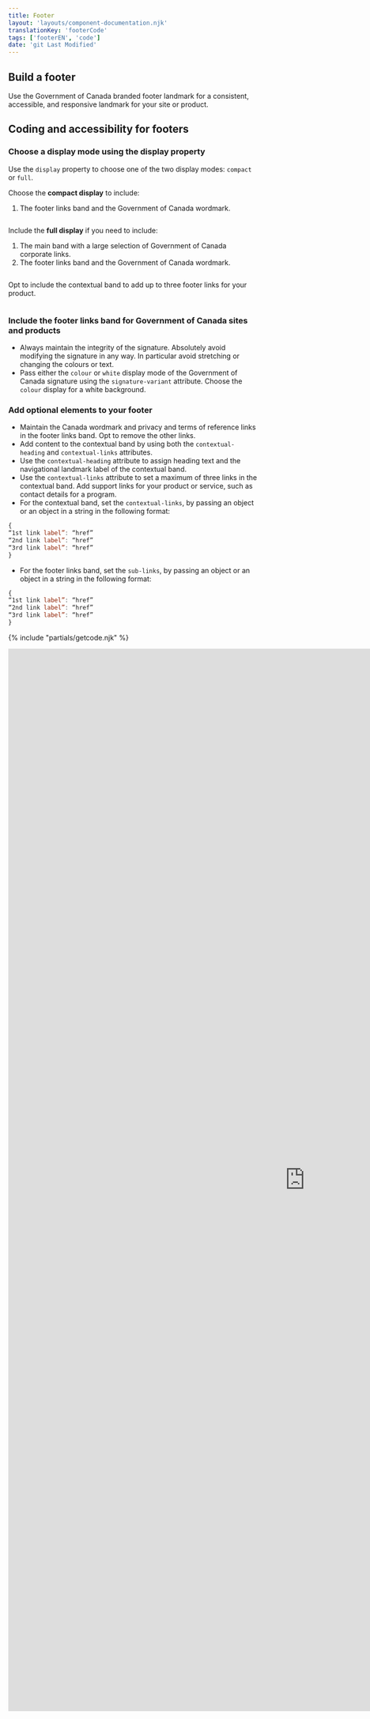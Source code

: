 ```yaml
---
title: Footer
layout: 'layouts/component-documentation.njk'
translationKey: 'footerCode'
tags: ['footerEN', 'code']
date: 'git Last Modified'
---
```


## Build a footer

Use the Government of Canada branded footer landmark for a consistent, accessible, and responsive landmark for your site or product.

## Coding and accessibility for footers

### Choose a display mode using the display property

Use the `display` property to choose one of the two display modes: `compact` or `full`.

Choose the **compact display** to include:

1. The footer links band and the Government of Canada wordmark.

<img class="b-sm b-default mb-300 p-300" src="/images/en/components/example/example-footer-compact.svg" alt=""/>

Include the **full display** if you need to include:

1. The main band with a large selection of Government of Canada corporate links.
2. The footer links band and the Government of Canada wordmark.

<img class="b-sm b-default mb-300 p-300" src="/images/en/components/example/example-footer-full.svg" alt=""/>

Opt to include the contextual band to add up to three footer links for your product.

<img class="b-sm b-default mb-300 p-300" src="/images/en/components/example/example-footer-full-with-contextual-links.svg" alt=""/>

### Include the footer links band for Government of Canada sites and products

- Always maintain the integrity of the signature. Absolutely avoid modifying the signature in any way. In particular avoid stretching or changing the colours or text.
- Pass either the `colour` or `white` display mode of the Government of Canada signature using the `signature-variant` attribute. Choose the `colour` display for a white background.

### Add optional elements to your footer

- Maintain the Canada wordmark and privacy and terms of reference links in the footer links band. Opt to remove the other links.
- Add content to the contextual band by using both the `contextual-heading` and `contextual-links` attributes.
- Use the `contextual-heading` attribute to assign heading text and the navigational landmark label of the contextual band.
- Use the `contextual-links` attribute to set a maximum of three links in the contextual band. Add support links for your product or service, such as contact details for a program.
- For the contextual band, set the `contextual-links`, by passing an object or an object in a string in the following format:

```js
{
“1st link label”: “href”
“2nd link label”: “href”
“3rd link label”: “href”
}
```

- For the footer links band, set the `sub-links`, by passing an object or an object in a string in the following format:

```js
{
“1st link label”: “href”
“2nd link label”: “href”
“3rd link label”: “href”
}
```

{% include "partials/getcode.njk" %}

<iframe
  title="Overview of gcds-footer properties and events."
  src="https://cds-snc.github.io/gcds-components/iframe.html?viewMode=docs&demo=true&singleStory=true&id=components-footer--events-properties&lang=en"
  width="1200"
  height="2150"
  style="display: block; margin: 0 auto;"
  frameBorder="0"
  allow="clipboard-write"
></iframe>
